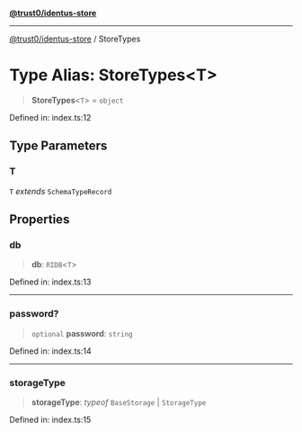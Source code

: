 [**@trust0/identus-store**](../README.md)

***

[@trust0/identus-store](../README.md) / StoreTypes

# Type Alias: StoreTypes\<T\>

> **StoreTypes**\<`T`\> = `object`

Defined in: index.ts:12

## Type Parameters

### T

`T` *extends* `SchemaTypeRecord`

## Properties

### db

> **db**: `RIDB`\<`T`\>

Defined in: index.ts:13

***

### password?

> `optional` **password**: `string`

Defined in: index.ts:14

***

### storageType

> **storageType**: *typeof* `BaseStorage` \| `StorageType`

Defined in: index.ts:15
